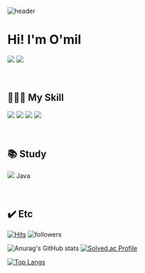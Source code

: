 ![header](https://capsule-render.vercel.app/api?type=waving&&color=0:DBA39A,100:F0DBDB&height=300&section=header&text=WELCOME!&fontSize=90&fontColor=FEFCF3) 

# Hi! I'm O'mil
<a href="https://o-mil.tistory.com"><img src="https://img.shields.io/badge/Tistory-000000?style=flat&logo=Tistory&logoColor=white"/></a>
<a href="mailto:dev.hwajeongii@gmail.com"><img src="https://img.shields.io/badge/Mail-EA4335?style=flat&logo=Gmail&logoColor=white"/></a>
<br/><br/><br/>

<!--
**O-mil/O-mil** is a ✨ _special_ ✨ repository because its `README.md` (this file) appears on your GitHub profile.

Here are some ideas to get you started:

- 🔭 I’m currently working on ...
- 🌱 I’m currently learning ...
- 👯 I’m looking to collaborate on ...
- 🤔 I’m looking for help with ...
- 💬 Ask me about ...
- 📫 How to reach me: ...
- 😄 Pronouns: ...
- ⚡ Fun fact: ...
-->

## 👩🏻‍💻 My Skill
<img src="https://img.shields.io/badge/Android-3DDC84?style=flat&logo=Android&logoColor=white"/> <img src="https://img.shields.io/badge/Python-3776AB?style=flat&logo=Python&logoColor=white"/> <img src="https://img.shields.io/badge/C-A8B9CC?style=flat&logo=C&logoColor=white"/> <img src="https://img.shields.io/badge/Raspberry Pi-A22846?style=flat&logo=Raspberry Pi&logoColor=white"/>
<br/><br/><br/>


## 📚 Study
<img src="https://img.shields.io/badge/Android-3DDC84?style=flat&logo=Android&logoColor=white"/> Java
<br/><br/><br/>

## ✔️ Etc
[![Hits](https://hits.seeyoufarm.com/api/count/incr/badge.svg?url=https%3A%2F%2Fgithub.com%2FO-mil%2Fhit-counter&count_bg=%23F0DBDB&title_bg=%23DBA39A&icon=github.svg&icon_color=%23FFFFFF&title=hits&edge_flat=false)](https://hits.seeyoufarm.com)
![followers](https://img.shields.io/github/followers/O-mil?style=social)

![Anurag's GitHub stats](https://github-readme-stats.vercel.app/api?username=O-mil&show_icons=true&theme=dracula)
[![Solved.ac Profile](http://mazassumnida.wtf/api/v2/generate_badge?boj=hwajeongii)](https://solved.ac/hwajeongii/)

[![Top Langs](https://github-readme-stats.vercel.app/api/top-langs/?username=O-mil&layout=compact)](https://github.com/O-mil/github-readme-stats)


